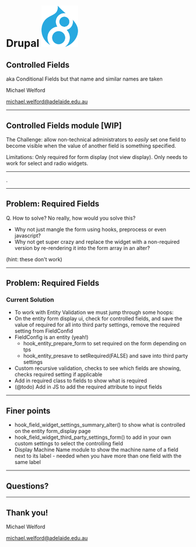 # Drupal <img src="images/d8-logo.png" alt="Drupal 8 logo" width="100" style="background:none; border:none; margin: 0; box-shadow: none">

## Controlled Fields
aka Conditional Fields but that name and similar names are taken

Michael Welford

<michael.welford@adelaide.edu.au>

---

## Controlled Fields module [WIP]

The Challenge: allow non-technical administrators to 
*easily* set one field to become visible when the value
of another field is something specified.

Limitations: Only required for form display (not view display). 
Only needs to work for select and radio widgets.

---

<!-- .slide: data-background="images/demo.jpg" -->
.

---

## Problem: Required Fields

Q. How to solve? No really, how would you solve this?

- Why not just mangle the form using hooks, preprocess or even javascript? 
- Why not get super crazy and replace the widget with a non-required version by re-rendering it into the form array in an alter?

(hint: these don't work)

---

## Problem: Required Fields
### Current Solution

- To work with Entity Validation we must jump through some hoops:
- On the entity form display ui, check for controlled fields, and save the value of required for all into third party settings, remove the required setting from FieldConfid
- FieldConfig is an entity (yeah!)
  - hook_entity_prepare_form to set required on the form depending on tps
  - hook_entity_presave to setRequired(FALSE) and save into third party settings
- Custom recursive validation, checks to see which fields are showing, checks required setting if applicable
- Add in required class to fields to show what is required 
- (@todo) Add in JS to add the required attribute to input fields

---

## Finer points

- hook_field_widget_settings_summary_alter() to show what is controlled on the entity form_display page
- hook_field_widget_third_party_settings_form() to add in your own custom settings to select the controlling field
- Display Machine Name module to show the machine name of a field next to its label - needed when you have more than one field with the same label

---

## Questions?

---

## Thank you!

Michael Welford

<michael.welford@adelaide.edu.au>
